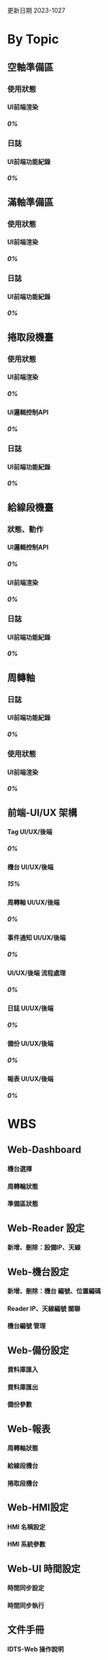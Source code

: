 更新日期
2023-1027
# By Topic
## 空軸準備區
### 使用狀態
#### UI前端渲染
##### 0%

### 日誌
#### UI前端功能紀錄
##### 0%


## 滿軸準備區
### 使用狀態
#### UI前端渲染
##### 0%
### 日誌
#### UI前端功能紀錄
##### 0%

## 捲取段機臺
### 使用狀態
#### UI前端渲染
##### 0%
#### UI邏輯控制API
##### 0%
### 日誌
#### UI前端功能紀錄
##### 0%

## 給線段機臺
### 狀態、動作

#### UI邏輯控制API
##### 0%
#### UI前端渲染
##### 0%
### 日誌
#### UI前端功能紀錄
##### 0%

## 周轉軸
### 日誌
#### UI前端功能紀錄
##### 0%
### 使用狀態
#### UI前端渲染
##### 0%
##  前端-UI/UX 架構
#### Tag UI/UX/後端
##### 0%
#### 機台 UI/UX/後端
##### 15%
#### 周轉軸 UI/UX/後端
##### 0%
#### 事件通知  UI/UX/後端
##### 0%
#### UI/UX/後端 流程處理
##### 0%
#### 日誌 UI/UX/後端
##### 0%
#### 備份 UI/UX/後端
##### 0%
#### 報表 UI/UX/後端
##### 0%


# WBS
## Web-Dashboard
#### 機台選擇
#### 周轉輪狀態
#### 準備區狀態
## Web-Reader 設定
#### 新增、刪除：設備IP、天線
## Web-機台設定
#### 新增、刪除：機台 編號、位置編碼
#### Reader IP、天線編號 關聯
#### 機台編號 管理
## Web-備份設定
#### 資料庫匯入
#### 資料庫匯出
#### 備份參數
## Web-報表
#### 周轉軸狀態
#### 給線段機台
#### 捲取段機台
## Web-HMI設定
####  HMI 名稱設定
#### HMI 系統參數
## Web-UI 時間設定
#### 時間同步設定
#### 時間同步執行
## 文件手冊
#### IDTS-Web 操作說明

